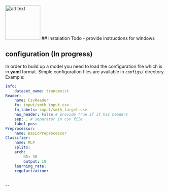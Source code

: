 <img src="https://lh4.googleusercontent.com/-SfmUd8KFxLc/AAAAAAAAAAI/AAAAAAAAABE/eCr7S9qwlpc/s0-c-k-no-ns/photo.jpg" alt="alt text" width="110" height="whatever">
## Instalation
Todo - provide instructions for windows

## configuration (In progress)
In order to build up a model you need to load the configuration file which is in **yaml** format. Simple
configuration files are available in `configs/` directory. Example:

```yaml
Info:
	dataset_name: truncmnist
Reader:
	name: CsvReader
	fn: input/smth_input.csv
	fn_labels: input/smth_target.csv
	has_header: False # provide True if it has headers
	sep: , # separator in csv file
	label_pos:
Preprocessor:
	name: BasicPreprocessor
Classifier:
	name: MLP
	splits:
	arch:
		h1: 30
		output: 10
	learning_rate:
	regularization:
	
```
--

